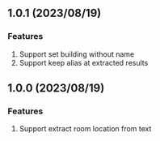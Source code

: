 ## 1.0.1 (2023/08/19)

### Features

1. Support set building without name
2. Support keep alias at extracted results

## 1.0.0 (2023/08/19)

### Features

1. Support extract room location from text
